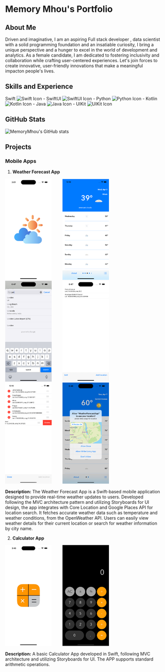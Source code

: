 # Memory Mhou's Portfolio

## About Me
Driven and imaginative, I am an aspiring Full stack developer , data scientist with a solid programming foundation and an insatiable curiosity, I bring a unique perspective and a hunger to excel in the world of development and analytics. As a female candidate, I am dedicated to fostering inclusivity and collaboration while crafting user-centered experiences. Let's join forces to create innovative, user-friendly innovations that make a meaningful impacton people's lives.

## Skills and Experience

Swift ![Swift Icon](https://img.icons8.com/color/48/000000/swift.png) - SwiftUI ![SwiftUI Icon](https://img.icons8.com/color/48/000000/swiftui.png) - Python ![Python Icon](https://img.icons8.com/color/48/000000/python.png) - Kotlin ![Kotlin Icon](https://img.icons8.com/color/48/000000/kotlin.png) - Java ![Java Icon](https://img.icons8.com/color/48/000000/java-coffee-cup-logo.png) - UIKit ![UIKit Icon](https://img.icons8.com/ios-filled/50/000000/ios-logo.png)



## GitHub Stats
![MemoryMhou's GitHub stats](https://github-readme-stats.vercel.app/api?username=MemoryMhou&show_icons=true&theme=dark)

## Projects

### Mobile Apps


1. **Weather Forecast App**
   
<img src="https://github.com/MemoryMhou/MemoryMhou/raw/main/Simulator%20Screen%20Shot%20-%20iPhone%2014%20Pro%20-%202024-04-06%20at%2015.01.40.png" alt="Weather Forecast Screenshot 1" width="150"> &nbsp; &nbsp; &nbsp; &nbsp; 
<img src="https://github.com/MemoryMhou/MemoryMhou/raw/main/Simulator%20Screen%20Shot%20-%20iPhone%2014%20-%202024-04-03%20at%2022.18.42.png" alt="Weather Forecast Screenshot 2" width="150"> &nbsp; &nbsp; &nbsp; &nbsp; 
<img src="https://github.com/MemoryMhou/MemoryMhou/raw/main/Simulator%20Screen%20Shot%20-%20iPhone%2014%20Pro%20-%202024-04-07%20at%2006.47.30.png" alt="Weather Forecast Screenshot 3" width="150"> &nbsp; &nbsp; &nbsp; &nbsp; 
<img src="https://github.com/MemoryMhou/MemoryMhou/raw/main/Simulator%20Screen%20Shot%20-%20iPhone%2014%20Pro%20-%202024-04-07%20at%2006.47.03.png" alt="Weather Forecast Screenshot 4" width="150"> &nbsp; &nbsp; &nbsp; &nbsp; 
<img src="https://github.com/MemoryMhou/MemoryMhou/raw/main/Simulator%20Screen%20Shot%20-%20iPhone%2014%20-%202024-04-03%20at%2022.19.54.png" alt="Weather Forecast Screenshot 5" width="150"> &nbsp; &nbsp; &nbsp; &nbsp; 
<img src="https://github.com/MemoryMhou/MemoryMhou/raw/main/Simulator%20Screen%20Shot%20-%20iPhone%2014%20Pro%20-%202024-04-07%20at%2006.46.43.png" alt="Weather Forecast Screenshot 6" width="150">


   **Description:**
The Weather Forecast App is a Swift-based mobile application designed to provide real-time weather updates to users. Developed following the MVC architecture pattern and utilizing Storyboards for UI design, the app integrates with Core Location and Google Places API for location search. It fetches accurate weather data such as temperature and weather conditions, from the OpenWeather API. Users can easily view weather details for their current location or search for weather information by city name. 




2. **Calculator App**
   
<img src="https://github.com/MemoryMhou/MemoryMhou/raw/main/Simulator%20Screen%20Shot%20-%20iPhone%2014%20Pro%20Max%20-%202024-03-27%20at%2015.46.37.png" alt="Launch Screen Screenshot" width="150"> &nbsp; &nbsp; &nbsp; &nbsp; <img src="https://github.com/MemoryMhou/MemoryMhou/raw/main/Simulator%20Screen%20Shot%20-%20iPhone%2014%20Pro%20-%202024-03-27%20at%2015.07.08.png" alt="Calculator App Screenshot" width="150">
 
 
 **Description:**
  A basic Calculator App developed in Swift, following MVC architecture and utilizing Storyboards for UI. The APP supports standard arithmetic operations.
